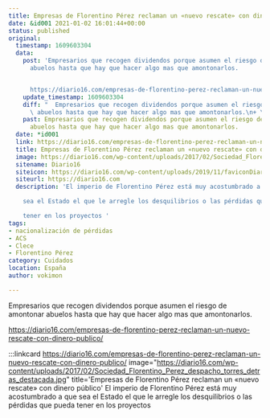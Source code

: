 ```yaml
---
title: Empresas de Florentino Pérez reclaman un «nuevo rescate» con dinero público
date: &id001 2021-01-02 16:01:44+00:00
status: published
original:
  timestamp: 1609603304
  data:
    post: 'Empresarios que recogen dividendos porque asumen el riesgo de amontonar
      abuelos hasta que hay que hacer algo mas que amontonarlos.


      https://diario16.com/empresas-de-florentino-perez-reclaman-un-nuevo-rescate-con-dinero-publico/'
    update_timestamp: 1609603304
    diff: "  Empresarios que recogen dividendos porque asumen el riesgo de amontonar\
      \ abuelos hasta que hay que hacer algo mas que amontonarlos.\n+ \n+ https://diario16.com/empresas-de-florentino-perez-reclaman-un-nuevo-rescate-con-dinero-publico/"
    past: Empresarios que recogen dividendos porque asumen el riesgo de amontonar
      abuelos hasta que hay que hacer algo mas que amontonarlos.
  date: *id001
  link: https://diario16.com/empresas-de-florentino-perez-reclaman-un-nuevo-rescate-con-dinero-publico/
  title: Empresas de Florentino Pérez reclaman un «nuevo rescate» con dinero público
  image: https://diario16.com/wp-content/uploads/2017/02/Sociedad_Florentino_Perez_despacho_torres_detras_destacada.jpg
  sitename: Diario16
  siteicon: https://diario16.com/wp-content/uploads/2019/11/faviconDiario16.jpg
  siteurl: https://diario16.com
  description: 'El imperio de Florentino Pérez está muy acostumbrado a que

    sea el Estado el que le arregle los desquilibrios o las pérdidas que pueda

    tener en los proyectos '
tags:
- nacionalización de pérdidas
- ACS
- Clece
- Florentino Pérez
category: Cuidados
location: España
author: vokimon

---
```

Empresarios que recogen dividendos porque asumen el riesgo de amontonar abuelos hasta que hay que hacer algo mas que amontonarlos.

https://diario16.com/empresas-de-florentino-perez-reclaman-un-nuevo-rescate-con-dinero-publico/

:::linkcard https://diario16.com/empresas-de-florentino-perez-reclaman-un-nuevo-rescate-con-dinero-publico/ image="https://diario16.com/wp-content/uploads/2017/02/Sociedad_Florentino_Perez_despacho_torres_detras_destacada.jpg" title='Empresas de Florentino Pérez reclaman un «nuevo rescate» con dinero público'
    El imperio de Florentino Pérez está muy acostumbrado a que    sea el Estado el que le arregle los desquilibrios o las pérdidas que pueda    tener en los proyectos 

